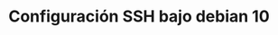 ---
title: Configuración SSH bajo debian 10
menu:
  sidebar:
    name: Configuración SSH bajo debian 10
    identifier: Configuracion_SSH_bajo_debian_10
    parent: servicios
    weight: 0
---
